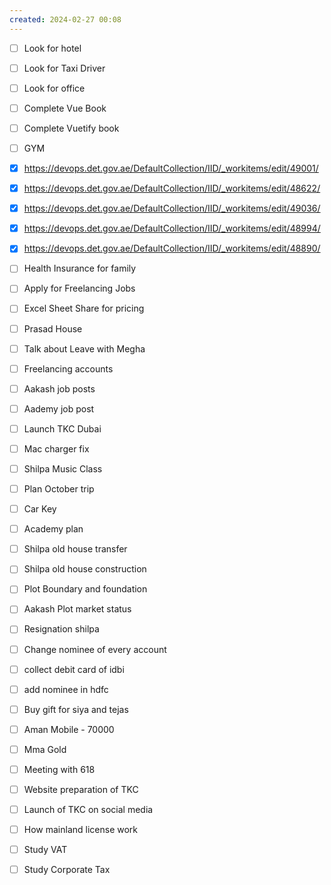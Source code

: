 ```yaml
---
created: 2024-02-27 00:08
---
```

- [ ] Look for hotel 
- [ ] Look for Taxi Driver
- [ ] Look for office
- [ ] Complete Vue Book 
- [ ] Complete Vuetify book
- [ ] GYM
- [x] https://devops.det.gov.ae/DefaultCollection/IID/_workitems/edit/49001/
- [x] https://devops.det.gov.ae/DefaultCollection/IID/_workitems/edit/48622/
- [x] https://devops.det.gov.ae/DefaultCollection/IID/_workitems/edit/49036/
- [x] https://devops.det.gov.ae/DefaultCollection/IID/_workitems/edit/48994/
- [x] https://devops.det.gov.ae/DefaultCollection/IID/_workitems/edit/48890/


- [ ] Health Insurance for family
- [ ] Apply for Freelancing Jobs
- [ ] Excel Sheet Share for pricing
- [ ] Prasad House 
- [ ] Talk about Leave with Megha
- [ ] Freelancing accounts
- [ ] Aakash job posts
- [ ] Aademy job post
- [ ] Launch TKC Dubai
- [ ] Mac charger fix
- [ ] Shilpa Music Class 
- [ ] Plan October trip
- [ ] Car Key 
- [ ] Academy plan 
- [ ] Shilpa old house transfer
- [ ] Shilpa old house construction
- [ ] Plot Boundary and foundation 
- [ ] Aakash Plot market status
- [ ] Resignation shilpa
- [ ] Change nominee of every account
- [ ] collect debit card of idbi
- [ ] add nominee in hdfc 
- [ ] Buy gift for siya and tejas
- [ ] Aman Mobile - 70000
- [ ] Mma Gold
- [ ] Meeting with 618
- [ ] Website preparation of TKC
- [ ] Launch of TKC on social media
- [ ] How mainland license work
- [ ] Study VAT
- [ ] Study Corporate Tax